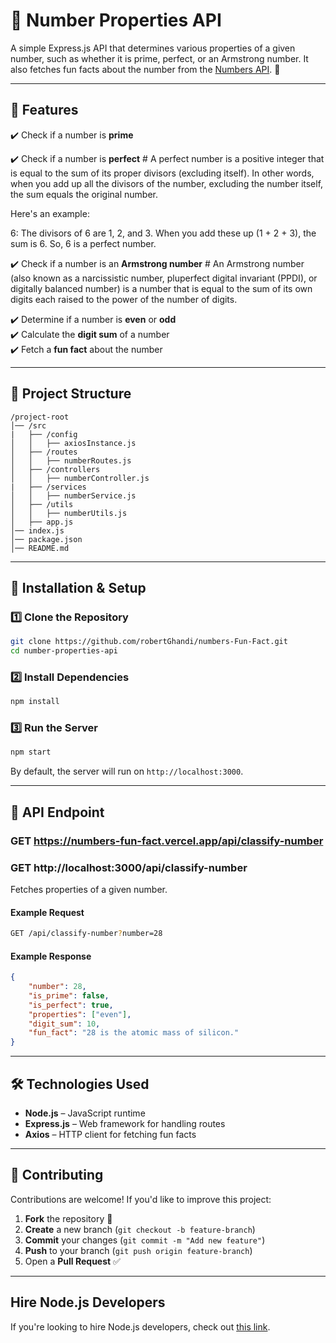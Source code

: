  
# 📌 Number Properties API

A simple Express.js API that determines various properties of a given number, such as whether it is prime, perfect, or an Armstrong number. It also fetches fun facts about the number from the [Numbers API](http://numbersapi.com/). 🚀

---

## 🌟 Features
✔️ Check if a number is **prime**  

✔️ Check if a number is **perfect** # 
A perfect number is a positive integer that is equal to the sum of its proper divisors (excluding itself). In other words, when you add up all the divisors of the number, excluding the number itself, the sum equals the original number.

Here's an example:

6: The divisors of 6 are 1, 2, and 3. When you add these up (1 + 2 + 3), the sum is 6. So, 6 is a perfect number. 

✔️ Check if a number is an **Armstrong number**  # An Armstrong number (also known as a narcissistic number, pluperfect digital invariant (PPDI), or digitally balanced number) is a number that is equal to the sum of its own digits each raised to the power of the number of digits.

✔️ Determine if a number is **even** or **odd**  
✔️ Calculate the **digit sum** of a number  
✔️ Fetch a **fun fact** about the number  

---

## 📂 Project Structure

```
/project-root
│── /src
|   ├── /config
│   │   ├── axiosInstance.js 
│   ├── /routes
│   │   ├── numberRoutes.js         
│   ├── /controllers
│   │   ├── numberController.js  
|   ├── /services
│   │   ├── numberService.js 
│   ├── /utils
│   │   ├── numberUtils.js          
│   ├── app.js                      
│── index.js                        
│── package.json                     
│── README.md                        
```

---

## 🚀 Installation & Setup

### 1️⃣ Clone the Repository
```sh
git clone https://github.com/robertGhandi/numbers-Fun-Fact.git
cd number-properties-api
```

### 2️⃣ Install Dependencies
```sh
npm install
```

### 3️⃣ Run the Server
```sh
npm start
```
By default, the server will run on `http://localhost:3000`.

---

## 📌 API Endpoint

### **GET https://numbers-fun-fact.vercel.app/api/classify-number**
### **GET http://localhost:3000/api/classify-number**
Fetches properties of a given number.

#### **Example Request**
```sh
GET /api/classify-number?number=28
```

#### **Example Response**
```json
{
    "number": 28,
    "is_prime": false,
    "is_perfect": true,
    "properties": ["even"],
    "digit_sum": 10,
    "fun_fact": "28 is the atomic mass of silicon."
}
```

---

## 🛠 Technologies Used
- **Node.js** – JavaScript runtime
- **Express.js** – Web framework for handling routes
- **Axios** – HTTP client for fetching fun facts

---

## 🤝 Contributing
Contributions are welcome! If you'd like to improve this project:
1. **Fork** the repository 🍴
2. **Create** a new branch (`git checkout -b feature-branch`)  
3. **Commit** your changes (`git commit -m "Add new feature"`)  
4. **Push** to your branch (`git push origin feature-branch`)  
5. Open a **Pull Request** ✅

---

## Hire Node.js Developers
If you're looking to hire Node.js developers, check out [this link](https://hng.tech/hire/nodejs-developers).



